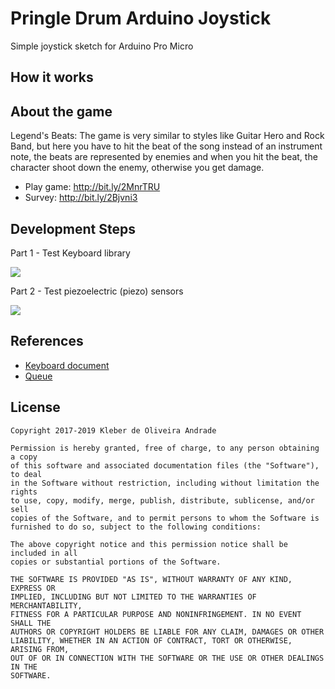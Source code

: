 # Pringle Drum Arduino Joystick

Simple joystick sketch for Arduino Pro Micro

## How it works







## About the game

Legend's Beats: The game is very similar to styles like Guitar Hero and Rock Band, but here you have to hit the beat of the song instead of an instrument note, the beats are represented by enemies and when you hit the beat, the character shoot down the enemy, otherwise you get damage.

-   Play game: http://bit.ly/2MnrTRU
-   Survey: http://bit.ly/2Bjvni3

## Development Steps

Part 1 - Test Keyboard library

[![](http://img.youtube.com/vi/3Bw8QX_qXLc/0.jpg)](http://www.youtube.com/watch?v=3Bw8QX_qXLc "")

Part 2 - Test piezoelectric (piezo) sensors

[![](http://img.youtube.com/vi/wedDKFGgjJs/0.jpg)](http://www.youtube.com/watch?v=wedDKFGgjJs "")

## References

-   [Keyboard document](https://www.arduino.cc/reference/en/language/functions/usb/keyboard/)
-   [Queue](https://github.com/sdesalas/Arduino-Queue.h)

## License

    Copyright 2017-2019 Kleber de Oliveira Andrade

    Permission is hereby granted, free of charge, to any person obtaining a copy
    of this software and associated documentation files (the "Software"), to deal
    in the Software without restriction, including without limitation the rights
    to use, copy, modify, merge, publish, distribute, sublicense, and/or sell
    copies of the Software, and to permit persons to whom the Software is
    furnished to do so, subject to the following conditions:

    The above copyright notice and this permission notice shall be included in all
    copies or substantial portions of the Software.

    THE SOFTWARE IS PROVIDED "AS IS", WITHOUT WARRANTY OF ANY KIND, EXPRESS OR
    IMPLIED, INCLUDING BUT NOT LIMITED TO THE WARRANTIES OF MERCHANTABILITY,
    FITNESS FOR A PARTICULAR PURPOSE AND NONINFRINGEMENT. IN NO EVENT SHALL THE
    AUTHORS OR COPYRIGHT HOLDERS BE LIABLE FOR ANY CLAIM, DAMAGES OR OTHER
    LIABILITY, WHETHER IN AN ACTION OF CONTRACT, TORT OR OTHERWISE, ARISING FROM,
    OUT OF OR IN CONNECTION WITH THE SOFTWARE OR THE USE OR OTHER DEALINGS IN THE
    SOFTWARE.
